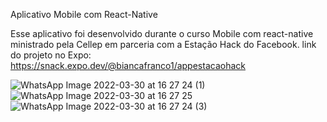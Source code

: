 Aplicativo Mobile com React-Native

Esse aplicativo foi desenvolvido durante o curso Mobile com react-native ministrado pela Cellep em parceria com a Estação Hack do Facebook.
link do projeto no Expo: https://snack.expo.dev/@biancafranco1/appestacaohack

![WhatsApp Image 2022-03-30 at 16 27 24 (1)](https://user-images.githubusercontent.com/95880578/160915966-b6b64ab0-79cc-423f-be4a-e5b5e662f473.jpeg)
![WhatsApp Image 2022-03-30 at 16 27 25](https://user-images.githubusercontent.com/95880578/160916022-9a536cd9-70e8-450d-8ea6-5f71be9fa2a7.jpeg)
![WhatsApp Image 2022-03-30 at 16 27 24 (3)](https://user-images.githubusercontent.com/95880578/160916045-c0c588a4-0525-4f3b-b4c1-843ffd80570f.jpeg)
